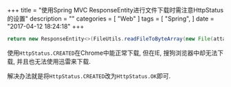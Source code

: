 +++
title = "使用Spring MVC ResponseEntity进行文件下载时需注意HttpStatus的设置"
description = ""
categories = [
    "Web"
]
tags = [
    "Spring",
]
date = "2017-04-12 18:24:18"
+++

```java
return new ResponseEntity<>(FileUtils.readFileToByteArray(new File(attach.getPath())), headers, HttpStatus.CREATED);
```

使用`HttpStatus.CREATED`在Chrome中能正常下载, 但在IE, 搜狗浏览器中却无法下载, 并且也无法使用迅雷来下载.

解决办法就是将`HttpStatus.CREATED`改为`HttpStatus.OK`即可.